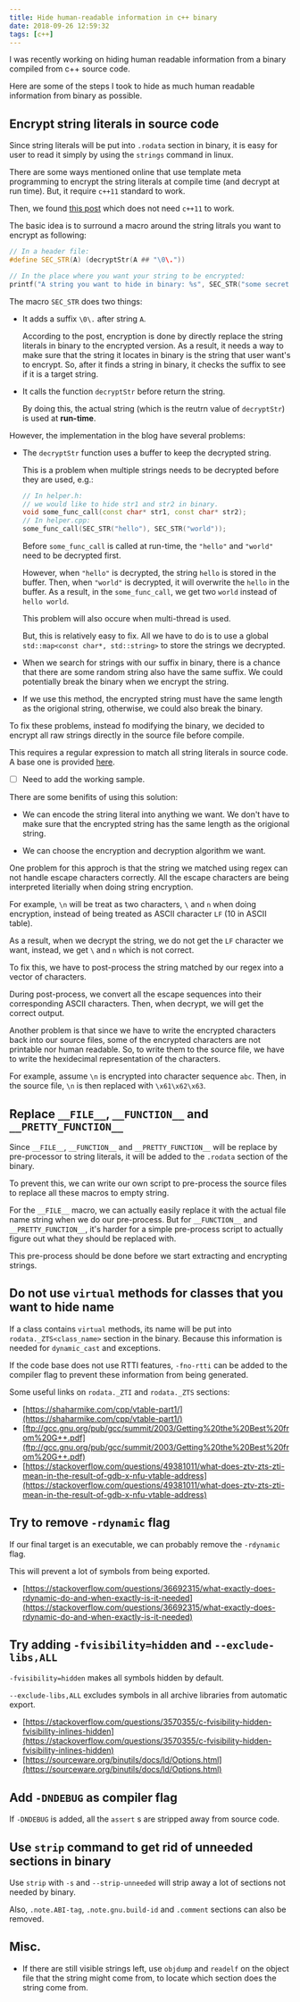 ```yaml
---
title: Hide human-readable information in c++ binary
date: 2018-09-26 12:59:32
tags: [c++]
---
```

I was recently working on hiding human readable information from a binary compiled from c++ source code. 

Here are some of the steps I took to hide as much human readable information from binary as possible.

## Encrypt string literals in source code

Since string literals will be put into `.rodata` section in binary, it is easy for user to read it simply by using the `strings` command in linux. 

There are some ways mentioned online that use template meta programming to encrypt the string literals at compile time (and decrypt at run time). But, it require `c++11` standard to work. 

Then, we found [this post](http://blog.sevagas.com/?String-encryption-using-macro-and) which does not need `c++11` to work. 

The basic idea is to surround a macro around the string litrals you want to encrypt as following:
```c++
// In a header file:
#define SEC_STR(A) (decryptStr(A ## "\0\."))

// In the place where you want your string to be encrypted:
printf("A string you want to hide in binary: %s", SEC_STR("some secret..."));
```
The macro `SEC_STR` does two things:

* It adds a suffix `\0\.` after string `A`.

	According to the post, encryption is done by directly replace the string literals in binary to the encrypted version. As a result, it needs a way to make sure that the string it locates in binary is the string that user want's to encrypt. So, after it finds a string in binary, it checks the suffix to see if it is a target string. 

* It calls the function `decryptStr` before return the string.

	By doing this, the actual string (which is the reutrn value of `decryptStr`) is used at **run-time**.

However, the implementation in the blog have several problems:

* The `decryptStr` function uses a buffer to keep the decrypted string. 

	This is a problem when multiple strings needs to be decrypted before they are used, e.g.:
	```c++
	// In helper.h:
	// we would like to hide str1 and str2 in binary.
	void some_func_call(const char* str1, const char* str2);
	// In helper.cpp:
	some_func_call(SEC_STR("hello"), SEC_STR("world"));
	```
	Before `some_func_call` is called at run-time, the `"hello"` and `"world"` need to be decrypted first.

	However, when `"hello"` is decrypted, the string `hello` is stored in the buffer. Then, when `"world"` is decrypted, it will overwrite the `hello` in the buffer. As a result, in the `some_func_call`, we get two `world` instead of `hello world`.

	This problem will also occure when multi-thread is used.

	But, this is relatively easy to fix. All we have to do is to use a global `std::map<const char*, std::string>` to store the strings we decrypted. 

* When we search for strings with our suffix in binary, there is a chance that there are some random string also have the same suffix. We could potentially break the binary when we encrypt the string.

* If we use this method, the encrypted string must have the same length as the origional string, otherwise, we could also break the binary.

To fix these problems, instead fo modifying the binary, we decided to encrypt all raw strings directly in the source file before compile.

This requires a regular expression to match all string literals in source code. A base one is provided [here](https://stackoverflow.com/questions/41909225/regex-for-matching-c-string-constant).

- [ ] Need to add the working sample.

There are some benifits of using this solution:

* We can encode the string literal into anything we want. We don't have to make sure that the encrypted string has the same length as the origional string.

* We can choose the encryption and decryption algorithm we want.

One problem for this approch is that the string we matched using regex can not handle escape characters correctly. All the escape characters are being interpreted literially when doing string encryption.

For example, `\n` will be treat as two characters, `\` and `n` when doing encryption, instead of being treated as ASCII character `LF` (10 in ASCII table). 

As a result, when we decrypt the string, we do not get the `LF` character we want, instead, we get `\` and `n` which is not correct.

To fix this, we have to post-process the string matched by our regex into a vector of characters.

During post-process, we convert all the escape sequences into their corresponding ASCII characters. Then, when decrypt, we will get the correct output.

Another problem is that since we have to write the encrypted characters back into our source files, some of the encrypted characters are not printable nor human readable. So, to write them to the source file, we have to write the hexidecimal representation of the characters.

For example, assume `\n` is encrypted into character sequence `abc`. Then, in the source file, `\n` is then replaced with `\x61\x62\x63`.

## Replace `__FILE__`, `__FUNCTION__` and `__PRETTY_FUNCTION__` 

Since `__FILE__`, `__FUNCTION__` and `__PRETTY_FUNCTION__` will be replace by pre-processor to string literals, it will be added to the `.rodata` section of the binary. 

To prevent this, we can write our own script to pre-process the source files to replace all these macros to empty string. 

For the `__FILE__` macro, we can actually easily replace it with the actual file name string when we do our pre-process. But for `__FUNCTION__` and `__PRETTY_FUNCTION__`, it's harder for a simple pre-process script to actually figure out what they should be replaced with.

This pre-process should be done before we start extracting and encrypting strings. 

## Do not use `virtual` methods for classes that you want to hide name

If a class contains `virtual` methods, its name will be put into `rodata._ZTS<class_name>` section in the binary. Because this information is needed for `dynamic_cast` and exceptions. 

If the code base does not use RTTI features, `-fno-rtti` can be added to the compiler flag to prevent these information from being generated.

Some useful links on `rodata._ZTI` and `rodata._ZTS` sections:

* [https://shaharmike.com/cpp/vtable-part1/](https://shaharmike.com/cpp/vtable-part1/)
* [ftp://gcc.gnu.org/pub/gcc/summit/2003/Getting%20the%20Best%20from%20G++.pdf](ftp://gcc.gnu.org/pub/gcc/summit/2003/Getting%20the%20Best%20from%20G++.pdf)
* [https://stackoverflow.com/questions/49381011/what-does-ztv-zts-zti-mean-in-the-result-of-gdb-x-nfu-vtable-address](https://stackoverflow.com/questions/49381011/what-does-ztv-zts-zti-mean-in-the-result-of-gdb-x-nfu-vtable-address)

## Try to remove `-rdynamic` flag

If our final target is an executable, we can probably remove the `-rdynamic` flag. 

This will prevent a lot of symbols from being exported.

* [https://stackoverflow.com/questions/36692315/what-exactly-does-rdynamic-do-and-when-exactly-is-it-needed](https://stackoverflow.com/questions/36692315/what-exactly-does-rdynamic-do-and-when-exactly-is-it-needed)

## Try adding `-fvisibility=hidden` and `--exclude-libs,ALL`

`-fvisibility=hidden` makes all symbols hidden by default. 

`--exclude-libs,ALL` excludes symbols in all archive libraries from automatic export.

* [https://stackoverflow.com/questions/3570355/c-fvisibility-hidden-fvisibility-inlines-hidden](https://stackoverflow.com/questions/3570355/c-fvisibility-hidden-fvisibility-inlines-hidden)
* [https://sourceware.org/binutils/docs/ld/Options.html](https://sourceware.org/binutils/docs/ld/Options.html)

## Add `-DNDEBUG` as compiler flag

If `-DNDEBUG` is added, all the `assert` s are stripped away from source code.  

## Use `strip` command to get rid of unneeded sections in binary

Use `strip` with `-s` and `--strip-unneeded` will strip away a lot of sections not needed by binary.

Also, `.note.ABI-tag`, `.note.gnu.build-id` and `.comment` sections can also be removed.

## Misc.

* If there are still visible strings left, use `objdump` and `readelf` on the object file that the string might come from, to locate which section does the string come from. 
